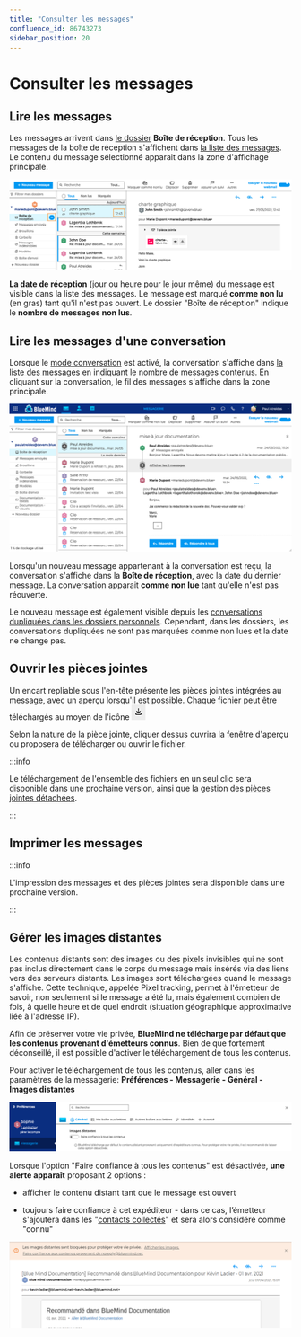 ```yaml
---
title: "Consulter les messages"
confluence_id: 86743273
sidebar_position: 20
---
```

# Consulter les messages

## Lire les messages

Les messages arrivent dans [le dossier](/Guide_de_l_utilisateur/La_messagerie/Organiser_les_dossiers/) **Boîte de réception**. Tous les messages de la boîte de réception s'affichent dans [la liste des messages](/Guide_de_l_utilisateur/La_messagerie/Gérer_la_liste_des_messages/). Le contenu du message sélectionné apparait dans la zone d'affichage principale.

![](./consulter_les_messages_attachments/messages_reception.png)

**La date de réception** (jour ou heure pour le jour même) du message est visible dans la liste des messages. Le message est marqué **comme non lu** (en gras) tant qu'il n'est pas ouvert. Le dossier "Boîte de réception" indique le **nombre de messages non lus**.

## Lire les messages d'une conversation

Lorsque le [mode conversation](Gérer_la_liste_des_messages.md/#gérer-laffichage-de-la-liste-des-messages) est activé, la conversation s'affiche dans [la liste des messages](/Guide_de_l_utilisateur/La_messagerie/Gérer_la_liste_des_messages/) en indiquant le nombre de messages contenus. En cliquant sur la conversation, le fil des messages s'affiche dans la zone principale.

![](./consulter_les_messages_attachments/messages_conversation.png)

Lorsqu'un nouveau message appartenant à la conversation est reçu, la conversation s'affiche dans la **Boîte de réception**, avec la date du dernier message. La conversation apparait **comme non lue** tant qu'elle n'est pas réouverte.

Le nouveau message est également visible depuis les [conversations dupliquées dans les dossiers personnels](Classer_et_suivre_les_conversations.md). Cependant, dans les dossiers, les conversations dupliquées ne sont pas marquées comme non lues et la date ne change pas.

## Ouvrir les pièces jointes

Un encart repliable sous l'en-tête présente les pièces jointes intégrées au message, avec un aperçu lorsqu'il est possible. Chaque fichier peut être téléchargés au moyen de l'icône ![](./consulter_les_messages_attachments/messages_icone_telecharger.png)

Selon la nature de la pièce jointe, cliquer dessus ouvrira la fenêtre d'aperçu ou proposera de télécharger ou ouvrir le fichier.

:::info

Le téléchargement de l'ensemble des fichiers en un seul clic sera disponible dans une prochaine version, ainsi que la gestion des [pièces jointes détachées](/Guide_de_l_utilisateur/La_messagerie/Ajouter_des_pièces_jointes/).

:::

## Imprimer les messages

:::info

L'impression des messages et des pièces jointes sera disponible dans une prochaine version.

:::

## Gérer les images distantes

Les contenus distants sont des images ou des pixels invisibles qui ne sont pas inclus directement dans le corps du message mais insérés via des liens vers des serveurs distants. Les images sont téléchargées quand le message s'affiche. Cette technique, appelée Pixel tracking, permet à l'émetteur de savoir, non seulement si le message a été lu, mais également combien de fois, à quelle heure et de quel endroit (situation géographique approximative liée à l'adresse IP).

Afin de préserver votre vie privée, **BlueMind ne télécharge par défaut que les contenus provenant d'émetteurs connus**. Bien de que fortement déconseillé, il est possible d'activer le téléchargement de tous les contenus.

Pour activer le téléchargement de tous les contenus, aller dans les paramètres de la messagerie: **Préférences - Messagerie - Général - Images distantes**

![](./consulter_les_messages_attachments/messages_imagesdistantes.png)

Lorsque l'option "Faire confiance à tous les contenus" est désactivée, **une alerte apparaît** proposant 2 options :

- afficher le contenu distant tant que le message est ouvert

- toujours faire confiance à cet expéditeur - dans ce cas, l’émetteur s'ajoutera dans les "[contacts collectés](/Guide_de_l_utilisateur/Les_contacts/Créer_et_éditer_un_carnet_d_adresses_personnel/)" et sera alors considéré comme "connu"

![](./consulter_les_messages_attachments/messages_imagesdistantes_alerte.png)


